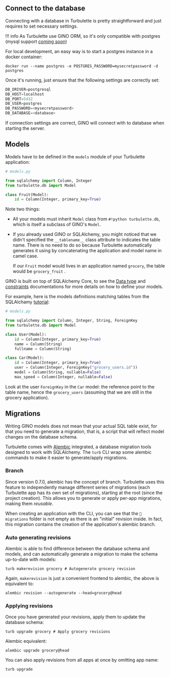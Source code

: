 ## Connect to the database

Connecting with a database in Turbulette is pretty straightforward and just requires to set necessary settings.

!!! info
    As Turbulette use GINO ORM, so it's only compatible with postgres (mysql support [coming soon](https://github.com/python-gino/gino/pull/685))

For local development, an easy way is to start a postgres instance in a docker container:

```console
docker run --name postgres -e POSTGRES_PASSWORD=mysecretpassword -d postgres
```

Once it's running, just ensure that the following settings are correctly set:

```python
DB_DRIVER=postgresql
DB_HOST=localhost
DB_PORT=5432
DB_USER=postgres
DB_PASSWORD=<mysecretpassword>
DB_DATABASE=<database>
```

If connection settings are correct, GINO will connect with to database when starting the server.

## Models

Models have to be defined in the `models` module of your Turbulette application:

```python
# models.py

from sqlalchemy import Column, Integer
from turbulette.db import Model

class Fruit(Model):
    id = Column(Integer, primary_key=True)
```

Note two things:

- All your models must inherit `Model` class from `#!python turbulette.db`, which is itself a subclass of GINO's `Model`.

- If you already used GINO or SQLAlchemy, you might noticed that we didn't specified the `__tablename__` class attribute to indicates the table name. There is no need to do so because Turbulette automatically generates it using by concatenating the application and model name in camel case.

  If our `Fruit` model would lives in an application named `grocery`, the table would be `grocery_fruit` .

GINO is built on top of SQLAlchemy Core, to see the [Data type](https://docs.sqlalchemy.org/en/13/core/type_basics.html) and [constraints](https://docs.sqlalchemy.org/en/13/core/constraints.html) documentations for more details on how to define your models.

For example, here is the models definitions matching tables from the SQLAlchamy [tutorial](https://docs.sqlalchemy.org/en/14/core/tutorial.html):

```python
# models.py

from sqlalchemy import Column, Integer, String, ForeignKey
from turbulette.db import Model

class User(Model):
    id = Column(Integer, primary_key=True)
    name = Column(String)
    fullname = Column(String)

class Car(Model):
    id = Column(Integer, primary_key=True)
    user = Column(Integer, ForeignKey("grocery_users.id"))
    model = Column(String, nullable=False)
    max_speed = Column(Integer, nullable=False)
```

Look at the user `ForeignKey` in the `Car` model: the reference point to the table name, hence the `grocery_users` (assuming that we are still in the grocery application).

## Migrations

Writing GINO models does not mean that your actual SQL table exist, for that you need to generate a migration, that is, a script that will reflect model changes on the database schema.

Turbulette comes with [Alembic](https://alembic.sqlalchemy.org/en/latest/) integrated, a database migration tools designed to work with SQLAlchemy.  The `turb` CLI wrap some alembic commands to make it easier to generate/apply migrations.

### Branch

Since version 0.7.0, alembic has the concept of branch. Turbulette uses this feature to independently manage different series of migrations (each Turbulette app has its own set of migrations), starting at the root (since the project creation). This allows you to generate or apply per-app migrations, making them *reusable*.

When creating an application with the CLI, you can see that the `📁 migrations` folder is not empty as there is an "initial" revision inside. In fact, this migration contains the creation of the application's alembic branch.

### Auto generating revisions

Alembic is able to find difference between the database schema and models, and can automatically generate a migration to make the schema up-to-date with models:

```console
turb makerevision grocery # Autogenerate grocery revision
```

Again, `makerevision` is just a convenient frontend to alembic, the above is equivalent to:

```console
alembic revision --autogenerate --head=grocery@head
```

### Applying revisions

Once you have generated your revisions, apply them to update the database schema:

```console
turb upgrade grocery # Apply grocery revisions
```

Alembic equivalent:

```console
alembic upgrade grocery@head
```

You can also apply revisions from all apps at once by omitting app name:

```console
turb upgrade
```
